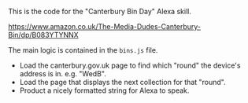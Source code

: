 This is the code for the "Canterbury Bin Day" Alexa skill.

https://www.amazon.co.uk/The-Media-Dudes-Canterbury-Bin/dp/B083YTYNNX

The main logic is contained in the `bins.js` file.
- Load the canterbury.gov.uk page to find which "round" the device's address is in. e.g. "WedB".
- Load the page that displays the next collection for that "round".
- Product a nicely formatted string for Alexa to speak.
